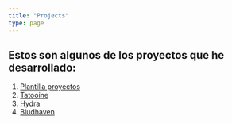```yaml
---
title: "Projects"
type: page
---
```


## Estos son algunos de los proyectos que he desarrollado:

1. [Plantilla proyectos](/projects/plantilla/)
2. [Tatooine](/projects/tatooine/)
3. [Hydra](/projects/hydra/)
4. [Bludhaven](/projects/bludhaven/)
